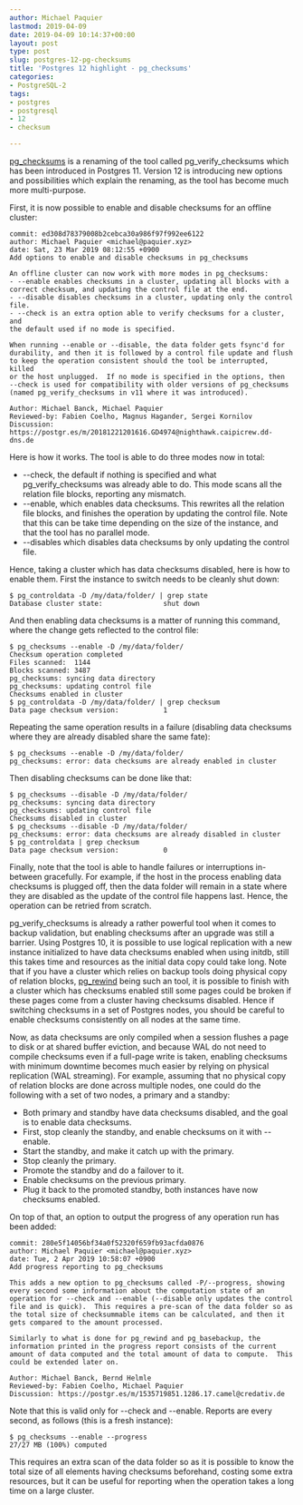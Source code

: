 ```yaml
---
author: Michael Paquier
lastmod: 2019-04-09
date: 2019-04-09 10:14:37+00:00
layout: post
type: post
slug: postgres-12-pg-checksums
title: 'Postgres 12 highlight - pg_checksums'
categories:
- PostgreSQL-2
tags:
- postgres
- postgresql
- 12
- checksum

---
```


[pg\_checksums](https://www.postgresql.org/docs/devel/app-pgchecksums.html)
is a renaming of the tool called pg\_verify\_checksums which has been
introduced in Postgres 11.  Version 12 is introducing new options and
possibilities which explain the renaming, as the tool has become much
more multi-purpose.

First, it is now possible to enable and disable checksums for an offline
cluster:

    commit: ed308d78379008b2cebca30a986f97f992ee6122
    author: Michael Paquier <michael@paquier.xyz>
    date: Sat, 23 Mar 2019 08:12:55 +0900
    Add options to enable and disable checksums in pg_checksums

    An offline cluster can now work with more modes in pg_checksums:
    - --enable enables checksums in a cluster, updating all blocks with a
    correct checksum, and updating the control file at the end.
    - --disable disables checksums in a cluster, updating only the control
    file.
    - --check is an extra option able to verify checksums for a cluster, and
    the default used if no mode is specified.

    When running --enable or --disable, the data folder gets fsync'd for
    durability, and then it is followed by a control file update and flush
    to keep the operation consistent should the tool be interrupted, killed
    or the host unplugged.  If no mode is specified in the options, then
    --check is used for compatibility with older versions of pg_checksums
    (named pg_verify_checksums in v11 where it was introduced).

    Author: Michael Banck, Michael Paquier
    Reviewed-by: Fabien Coelho, Magnus Hagander, Sergei Kornilov
    Discussion: https://postgr.es/m/20181221201616.GD4974@nighthawk.caipicrew.dd-dns.de


Here is how it works.  The tool is able to do three modes now in
total:

  * --check, the default if nothing is specified and what
  pg\_verify\_checksums was already able to do.  This mode scans all the
  relation file blocks, reporting any mismatch.
  * --enable, which enables data checksums.  This rewrites all the
  relation file blocks, and finishes the operation by updating the
  control file.  Note that this can be take time depending on the size
  of the instance, and that the tool has no parallel mode.
  * --disables which disables data checksums by only updating the
  control file.

Hence, taking a cluster which has data checksums disabled, here is how
to enable them.  First the instance to switch needs to be cleanly shut
down:

    $ pg_controldata -D /my/data/folder/ | grep state
    Database cluster state:               shut down

And then enabling data checksums is a matter of running this command,
where the change gets reflected to the control file:

    $ pg_checksums --enable -D /my/data/folder/
    Checksum operation completed
    Files scanned:  1144
    Blocks scanned: 3487
    pg_checksums: syncing data directory
    pg_checksums: updating control file
    Checksums enabled in cluster
    $ pg_controldata -D /my/data/folder/ | grep checksum
    Data page checksum version:           1

Repeating the same operation results in a failure (disabling data checksums
where they are already disabled share the same fate):

    $ pg_checksums --enable -D /my/data/folder/
    pg_checksums: error: data checksums are already enabled in cluster

Then disabling checksums can be done like that:

    $ pg_checksums --disable -D /my/data/folder/
    pg_checksums: syncing data directory
    pg_checksums: updating control file
    Checksums disabled in cluster
    $ pg_checksums --disable -D /my/data/folder/
    pg_checksums: error: data checksums are already disabled in cluster
    $ pg_controldata | grep checksum
    Data page checksum version:           0

Finally, note that the tool is able to handle failures or interruptions
in-between gracefully.  For example, if the host in the process enabling
data checksums is plugged off, then the data folder will remain in a state
where they are disabled as the update of the control file happens last.
Hence, the operation can be retried from scratch.

pg\_verify\_checksums is already a rather powerful tool when it comes
to backup validation, but enabling checksums after an upgrade was still
a barrier.  Using Postgres 10, it is possible to use logical replication
with a new instance initialized to have data checksums enabled when using
initdb, still this takes time and resources as the initial data copy could
take long.  Note that if you have a cluster which relies on backup tools
doing physical copy of relation blocks,
[pg\_rewind](https://www.postgresql.org/docs/devel/app-pgrewind.html) being
such an tool, it is possible to finish with a cluster which has checksums
enabled still some pages could be broken if these pages come from a cluster
having checksums disabled.  Hence if switching checksums in a set of Postgres
nodes, you should be careful to enable checksums consistently on all nodes
at the same time.

Now, as data checksums are only compiled when a session flushes a page to
disk or at shared buffer eviction, and because WAL do not need to compile
checksums even if a full-page write is taken, enabling checksums with
minimum downtime becomes much easier by relying on physical replication
(WAL streaming).  For example, assuming that no physical copy of relation
blocks are done across multiple nodes, one could do the following with a
set of two nodes, a primary and a standby:

  * Both primary and standby have data checksums disabled, and the goal
  is to enable data checksums.
  * First, stop cleanly the standby, and enable checksums on it with
  --enable.
  * Start the standby, and make it catch up with the primary.
  * Stop cleanly the primary.
  * Promote the standby and do a failover to it.
  * Enable checksums on the previous primary.
  * Plug it back to the promoted standby, both instances have now
  checksums enabled.

On top of that, an option to output the progress of any operation run has
been added:

    commit: 280e5f14056bf34a0f52320f659fb93acfda0876
    author: Michael Paquier <michael@paquier.xyz>
    date: Tue, 2 Apr 2019 10:58:07 +0900
    Add progress reporting to pg_checksums

    This adds a new option to pg_checksums called -P/--progress, showing
    every second some information about the computation state of an
    operation for --check and --enable (--disable only updates the control
    file and is quick).  This requires a pre-scan of the data folder so as
    the total size of checksummable items can be calculated, and then it
    gets compared to the amount processed.

    Similarly to what is done for pg_rewind and pg_basebackup, the
    information printed in the progress report consists of the current
    amount of data computed and the total amount of data to compute.  This
    could be extended later on.

    Author: Michael Banck, Bernd Helmle
    Reviewed-by: Fabien Coelho, Michael Paquier
    Discussion: https://postgr.es/m/1535719851.1286.17.camel@credativ.de


Note that this is valid only for --check and --enable. Reports are every
second, as follows (this is a fresh instance):

    $ pg_checksums --enable --progress
    27/27 MB (100%) computed

This requires an extra scan of the data folder so as it is possible to
know the total size of all elements having checksums beforehand, costing
some extra resources, but it can be useful for reporting when the
operation takes a long time on a large cluster.
